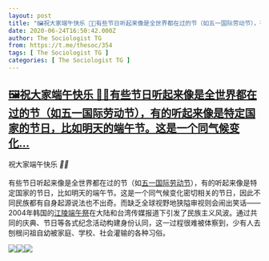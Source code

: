 ```yaml
---
layout: post
title: "🖼祝大家端午快乐 🐲🚣有些节日听起来像是全世界都在过的节（如五一国际劳动节），有的听起来像是特定国家的节日，比如明天的端午节。这是一个同气候变化..."
date: 2020-06-24T16:50:42.000Z
author: The Sociologist TG
from: https://t.me/thesoc/354
tags: [ The Sociologist TG ]
categories: [ The Sociologist TG ]
---
```

<!--1593017442000-->
[🖼祝大家端午快乐 🐲🚣有些节日听起来像是全世界都在过的节（如五一国际劳动节），有的听起来像是特定国家的节日，比如明天的端午节。这是一个同气候变化...](https://t.me/thesoc/354)
------

<div>
<p>祝大家端午快乐 <i class="emoji" style="background-image:url('//telegram.org/img/emoji/40/F09F90B2.png')"><b>🐲</b></i><i class="emoji" style="background-image:url('//telegram.org/img/emoji/40/F09F9AA3.png')"><b>🚣</b></i><br><br>有些节日听起来像是全世界都在过的节（如<a href="https://t.me/thesoc/336" target="_blank" rel="noopener" onclick="return confirm('Open this link?\n\n'+this.href);">五一国际劳动节</a>），有的听起来像是特定国家的节日，比如明天的端午节。这是一个同气候变化密切相关的节日，因此不同民族都有自身起源说法也不出奇。而缺乏全球视野地狭隘审视则会闹出笑话——2004年韩国的<a href="https://ko.wikipedia.org/wiki/%EA%B0%95%EB%A6%89_%EB%8B%A8%EC%98%A4%EC%A0%9C" target="_blank" rel="noopener" onclick="return confirm('Open this link?\n\n'+this.href);">江陵端午祭</a>在大陆和台湾传媒报道下引发了民族主义风波。通过共同的庆典、节日等各式纪念活动构建身份认同，这一过程很难被体察到，少有人去刨根问祖自幼被家庭、学校、社会灌输的各种习俗。</p><img src="https://cdn5.telesco.pe/file/BJUOVr45u65wCj86hR6STHBAwqvBbLMyCZkScZwrWizKma4BOz1A3ElOlDibcflx-HhKUnItFUnuTp1sHJsgWCf_YFr49qql6OjYmB4GGCvVIoIYZ_FB_sCi1umyMS4Zrbr6tBdkRfh_h34T17b1bDg7l98KndiXcIpd1GNDKXt_EXlcrKIBlH8-1AZ_YtZw34AjbBd3xiJoZVNvaB0RDtTBUIVSV9ZI5URhlVcRS1b2-3OUHXLquiiYeMyZUw9oPng9_1V367wlFKXi_1rc9sExQjkDZ1EqqGBPnRXtfTagItEr5FPdJMioLiR22fiDILuxnsiNy8tpBL2c7sV0AQ.jpg" referrerpolicy="no-referrer"><img src="https://cdn5.telesco.pe/file/MfkNxEPM9V7zr4RPc-PrHg9r2z-wmPvDFZ7idpo29SxtYqQwoSAQ19JL0glnETq9bXsG2xZV-IG8c7NX_TMMHd9SLN3fFGnIYRKORYcsNKOpprtC_FtcD3SwPVgdjcVhTz7BCupxqo_lweYj6-mukBSaMeBcgvjysXbQBpMiSBaVlRNcSNcueTegQo_K06G5xyy5qbhv4FBTWCV8CRSvSq6RqTTPQpCn2qkltrclLH7yH3cQsncHdoC5Ws-S6leEJuHhZxnlrzcHxif3AwWuMOvD1hXtntQEFmb-KMlK4EjE65_mkOQxm5-8Ec9iyBZMcKAgFJZx90ux0NLW5CdddA.jpg" referrerpolicy="no-referrer"><img src="https://cdn5.telesco.pe/file/dXFaw5ICQZIvPx_h3Pl7Mvxs6rZbqNVy4cLCyzHzCW-KkvyLkm17X9wDGzcQYbbwUyrkSgNHTi4p8GCpBmYYEqtZLfNivucboNeIlooIJFGW3FUNIl0kcPQmY1YmI_CjBwInwWkx2Xk_u4N6wV8vUBaLAfRnXJY64xr4AKBBq7YE74-9qlAqxpdxlaXzyYEeXMWPhgKkoL3gVCGL1VcbmtVFhUEGIn9vjzC4QZaY5nbn3gvkhEedAePOqPNR7lpRIpHdtaZFYmfw9r7LkRRwNg0zwI3bfQpTEROTSmmkSuAT2hedkcEquTN8mj_eT4hEp2ipBDrxAY_pae166OPjzA.jpg" referrerpolicy="no-referrer">
</div>
